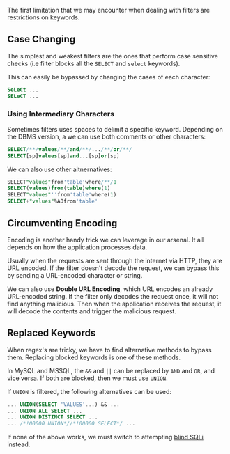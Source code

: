 The first limitation that we may encounter when dealing with filters are restrictions on keywords.
## Case Changing
The simplest and weakest filters are the ones that perform case sensitive checks (i.e filter blocks all the `SELECT` and `select` keywords).

This can easily be bypassed by changing the cases of each character:
```sql
SeLeCt ...
SELeCT ...
```
### Using Intermediary Characters
Sometimes filters uses spaces to delimit a specific keyword. Depending on the DBMS version, a we can use both comments or other characters:
```sql
SELECT/**/values/**/and/**/.../**/or/**/
SELECT[sp]values[sp]and...[sp]or[sp]
```

We can also use other altnernatives:
```sql
SELECT"values"from'table'where/**/1
SELECT(values)from(table)where(1)
SELECT"values"''from'table'where(1)
SELECT+"values"%A0from'table'
```
## Circumventing Encoding
Encoding is another handy trick we can leverage in our arsenal. It all depends on how the application processes data.

Usually when the requests are sent through the internet via HTTP, they are URL encoded. If the filter doesn't decode the request, we can bypass this by sending a URL-encoded character or string.

We can also use **Double URL Encoding**, which URL encodes an already URL-encoded string. If the filter only decodes the request once, it will not find anything malicious. Then when the application receives the request, it will decode the contents and trigger the malicious request.
## Replaced Keywords
When regex's are tricky, we have to find alternative methods to bypass them. Replacing blocked keywords is one of these methods.

In MySQL and MSSQL, the `&&` and `||` can be replaced by `AND` and `OR`, and vice versa. If both are blocked, then we must use `UNION`.

If `UNION` is filtered, the following alternatives can be used:
```sql
... UNION(SELECT 'VALUES'...) && ...
... UNION ALL SELECT ...
... UNION DISTINCT SELECT ...
... /*!00000 UNION*//*!00000 SELECT*/ ...
```
If none of the above works, we must switch to attempting [blind SQLi](obsidian://open?vault=security-notes&file=Offensive%20Security%2FWeb%20Application%20Security%2FVulnerabilities%20%26%20Attacks%2FSQL%20Injection%2FBlind%20SQL%20Injection%2FIntroduction) instead.